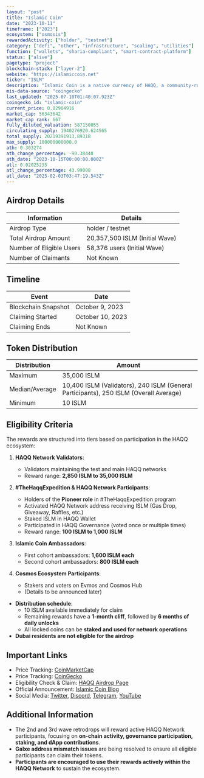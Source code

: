 ```yaml
---
layout: "post"
title: "Islamic Coin"
date: "2023-10-11"
timeframe: ["2023"]
ecosystem: ["osmosis"]
rewardedActivity: ["holder", "testnet"]
category: ["defi", "other", "infrastructure", "scaling", "utilities"]
function: ["wallets", "sharia-compliant", "smart-contract-platform"]
status: ["alive"]
pagetype: "project"
blockchain-stack: ["layer-2"]
website: "https://islamiccoin.net"
ticker: "ISLM"
description: "Islamic Coin is a native currency of HAQQ, a community-run network dedicated to empowering an ethics-first, Shariah-compliant financial ecosystem."
mis-data-source: "coingecko"
last_updated: "2025-07-10T01:40:07.923Z"
coingecko_id: "islamic-coin"
current_price: 0.02904916
market_cap: 56343642
market_cap_rank: 667
fully_diluted_valuation: 587150055
circulating_supply: 1940276920.624565
total_supply: 20219391913.89318
max_supply: 100000000000.0
ath: 0.303274
ath_change_percentage: -90.38448
ath_date: "2023-10-15T00:00:00.000Z"
atl: 0.02025235
atl_change_percentage: 43.99008
atl_date: "2025-02-03T03:47:19.543Z"
---
```


## Airdrop Details

| Information              | Details                        |
| ------------------------ | ------------------------------ |
| Airdrop Type             | holder / testnet               |
| Total Airdrop Amount     | 20,357,500 ISLM (Initial Wave) |
| Number of Eligible Users | 58,376 users (Initial Wave)    |
| Number of Claimants      | Not Known                      |

## Timeline

| Event               | Date             |
| ------------------- | ---------------- |
| Blockchain Snapshot | October 9, 2023  |
| Claiming Started    | October 10, 2023 |
| Claiming Ends       | Not Known        |

## Token Distribution

| Distribution   | Amount                                                                                |
| -------------- | ------------------------------------------------------------------------------------- |
| Maximum        | 35,000 ISLM                                                                           |
| Median/Average | 10,400 ISLM (Validators), 240 ISLM (General Participants), 250 ISLM (Overall Average) |
| Minimum        | 10 ISLM                                                                               |

## Eligibility Criteria

The rewards are structured into tiers based on participation in the HAQQ ecosystem:

1. **HAQQ Network Validators**:

   - Validators maintaining the test and main HAQQ networks
   - Reward range: **2,850 ISLM to 35,000 ISLM**

2. **#TheHaqqExpedition & HAQQ Network Participants**:

   - Holders of the **Pioneer role** in #TheHaqqExpedition program
   - Activated HAQQ Network address receiving ISLM (Gas Drop, Giveaway, Raffles, etc.)
   - Staked ISLM in HAQQ Wallet
   - Participated in HAQQ Governance (voted once or multiple times)
   - Reward range: **100 ISLM to 1,000 ISLM**

3. **Islamic Coin Ambassadors**:

   - First cohort ambassadors: **1,600 ISLM each**
   - Second cohort ambassadors: **800 ISLM each**

4. **Cosmos Ecosystem Participants**:
   - Stakers and voters on Evmos and Cosmos Hub
   - (Details to be announced later)

- **Distribution schedule**:
  - 10 ISLM available immediately for claim
  - Remaining rewards have a **1-month cliff**, followed by **6 months of daily unlocks**
  - All locked coins can be **staked and used for network operations**
- **Dubai residents are not eligible for the airdrop**

## Important Links

- Price Tracking: [CoinMarketCap](https://coinmarketcap.com/currencies/islamic-coin)
- Price Tracking: [CoinGecko](https://www.coingecko.com/en/coins/islamic-coin)
- Eligibility Check & Claim: [HAQQ Airdrop Page](https://shell.haqq.network/airdrop)
- Official Announcement: [Islamic Coin Blog](https://blog.islamiccoin.net/announcing-islamic-community-rewards-46ae0eea5ae6)
- Social Media: [Twitter](https://twitter.com/Islamic_Coin), [Discord](https://discord.gg/islamiccoin), [Telegram](https://t.me/islamiccoin), [YouTube](https://www.youtube.com/@IslamicCoin)

## Additional Information

- The 2nd and 3rd wave retrodrops will reward active HAQQ Network participants, focusing on **on-chain activity, governance participation, staking, and dApp contributions**.
- **Galxe address mismatch issues** are being resolved to ensure all eligible participants can claim their tokens.
- **Participants are encouraged to use their rewards actively within the HAQQ Network** to sustain the ecosystem.